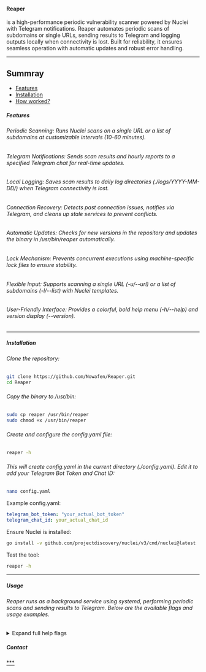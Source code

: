 #### Reaper 
is a high-performance periodic vulnerability scanner powered by Nuclei with Telegram notifications. 
Reaper automates periodic scans of subdomains or single URLs, sending results to Telegram and logging outputs locally when connectivity is lost.
Built for reliability, it ensures seamless operation with automatic updates and robust error handling.

---
## Summray
* [Features](#Features)
* [Installation](#Installation)
* [How worked?](#Usage)


##### Features

###### Periodic Scanning: Runs Nuclei scans on a single URL or a list of subdomains at customizable intervals (10-60 minutes).

###### Telegram Notifications: Sends scan results and hourly reports to a specified Telegram chat for real-time updates.

###### Local Logging: Saves scan results to daily log directories (./logs/YYYY-MM-DD/) when Telegram connectivity is lost.

###### Connection Recovery: Detects past connection issues, notifies via Telegram, and cleans up stale services to prevent conflicts.

###### Automatic Updates: Checks for new versions in the repository and updates the binary in /usr/bin/reaper automatically.

###### Lock Mechanism: Prevents concurrent executions using machine-specific lock files to ensure stability.

###### Flexible Input: Supports scanning a single URL (-u/--url) or a list of subdomains (-l/--list) with Nuclei templates.

###### User-Friendly Interface: Provides a colorful, bold help menu (-h/--help) and version display (--version).

---

##### Installation

###### Clone the repository:
```bash
git clone https://github.com/Nowafen/Reaper.git
cd Reaper
```

###### Copy the binary to /usr/bin:
```bash
sudo cp reaper /usr/bin/reaper
sudo chmod +x /usr/bin/reaper
```

###### Create and configure the config.yaml file:
```bash
reaper -h
```
###### This will create config.yaml in the current directory (./config.yaml). Edit it to add your Telegram Bot Token and Chat ID:
```bash
nano config.yaml
```
 Example config.yaml:
 ```yaml
telegram_bot_token: "your_actual_bot_token"
telegram_chat_id: your_actual_chat_id
```

Ensure Nuclei is installed:
```bash
go install -v github.com/projectdiscovery/nuclei/v3/cmd/nuclei@latest
```

Test the tool: 
```bash
reaper -h
```

---

##### Usage
###### Reaper runs as a background service using systemd, performing periodic scans and sending results to Telegram. Below are the available flags and usage examples.

<details>
 <summary>Expand full help flags
  </summary>
  
  ```
reaper -h

Reaper - A Periodic Nuclei Scanner with Telegram Notifications

Description:
  Reaper is a service that runs Nuclei scans periodically and sends results to Telegram.
  It supports scanning a single URL or a list of subdomains with customizable intervals.

Usage:
  reaper [flags]

Flags:
  -l, --list <file>
    Path to a file containing a list of subdomains (one per line).
  -u, --url <url>
    A single URL to scan (e.g., http://example.com).
  -t <template>
    Path to the Nuclei template (e.g., cves). Required.
  -time <minutes>
    Interval between scans in minutes (10-60, default: 10).
  -h, --help
    Show this help message.
  --version
    Show the version of Reaper.

Configuration:
  Reaper uses a config file at ./config.yaml
  It must contain a valid Telegram Bot Token and Chat ID.
  If the config file doesn't exist, it will be created in the current directory on first run.

Example:
  reaper -l domains.txt -t cves -time 15
  reaper -u http://example.com -t cves

Notes:
  - Either -l/--list or -u/--url must be provided, but not both.
  - Ensure Nuclei is installed and templates are accessible.
  - Reaper runs as a background service and sends scan results to Telegram.
  - A hourly report is sent to Telegram with the number of scans performed.
  - Logs are saved in ./logs/YYYY-MM-DD/ if Telegram is unavailable.



Examples

Scan a single URL:
reaper --url http://payasafar.com -t http/mnm/self/backup.yaml -time 15


Scan a list of subdomains:
reaper --list domains.txt -t cves -time 20


Check version:
reaper --version

 Output:
The version of reaper is 1.1



How It Works

Configuration: On first run with -h, Reaper creates config.yaml in the current directory. Fill in your Telegram Bot Token and Chat ID.
Version Check: Before running any command (except --version), Reaper checks the local version file. If a newer version is found, it clones the repository to /tmp/reaper-update, updates /usr/bin/reaper, and exits.
Service Creation: When running with -l/--list or -u/--url, Reaper creates a systemd service (e.g., reaper_123456789), runs the first scan, and exits. The service continues scanning at the specified interval.
Scanning: Uses Nuclei to scan the provided URL or subdomain list with the specified template. Results are sent to Telegram.
Logging: If Telegram is unavailable, results are saved in ./logs/YYYY-MM-DD/scan_*.log.
Connection Recovery: If a previous connection loss is detected (via ./logs/state.yaml), Reaper notifies via Telegram, cleans up old services, and exits, prompting a restart.
Hourly Reports: Sends a Telegram message every hour with the number of scans performed.

Notes

Ensure git is installed for automatic updates:sudo apt install git


The version file in the repository root determines the latest version.
Logs are stored in ./logs/YYYY-MM-DD/ relative to the cloned directory.
Use sudo for operations requiring /usr/bin or systemd access.
To stop a service:sudo systemctl stop reaper_123456789
sudo systemctl disable reaper_123456789
sudo rm /etc/systemd/system/reaper_123456789.service
```
</details>





##### Contact 
[***](https://t.me/Tellmejs)
